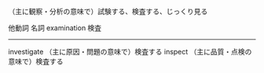（主に観察・分析の意味で）試験する、検査する、じっくり見る

他動詞
名詞 examination 検査

---

investigate （主に原因・問題の意味で）検査する
inspect （主に品質・点検の意味で）検査する
